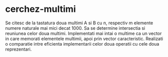 # cerchez-multimi
Se citesc de la tastatura doua multimi A si B cu n, respectiv m elemente numere naturale mai mici decat 1000. Sa se determine intersectia si reuniunea celor doua multimi. Implementati mai intai o multime ca un vector in care memorati elementele multimii, apoi prin vector caracteristic. Realizati o comparatie intre eficienta implementarii celor doua operatii cu cele doua reprezentari.
